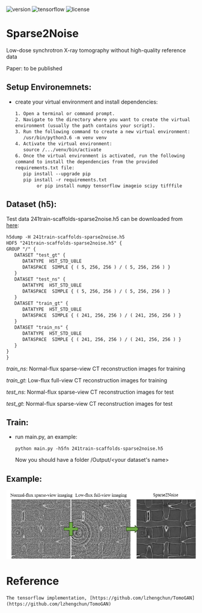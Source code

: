 ![version](https://img.shields.io/badge/Version-v1.0-blue.svg?style=plastic)
![tensorflow](https://img.shields.io/badge/TensorFlow-v2.5.0-green.svg?style=plastic)
![license](https://img.shields.io/badge/license-CC_BY--NC-red.svg?style=plastic)

# Sparse2Noise
Low-dose synchrotron X-ray tomography without high-quality reference data


Paper: to be published

## Setup Environemnets:

* create your virtual environment and install dependencies: 
  ```
  1. Open a terminal or command prompt.
  2. Navigate to the directory where you want to create the virtual environment (usually the path contains your script).
  3. Run the following command to create a new virtual environment: 
     /usr/bin/python3.6 -m venv venv
  4. Activate the virtual environment:
     source /.../venv/bin/activate
  6. Once the virtual environment is activated, run the following command to install the dependencies from the provided requirements.txt file:
     pip install --upgrade pip
     pip install -r requirements.txt
          or pip install numpy tensorflow imageio scipy tifffile
  ```
## Dataset (h5):
Test data 241train-scaffolds-sparse2noise.h5 can be downloaded from [here](https://drive.google.com/drive/folders/1sTI0Lv8VJzcGcavJ6NhfaorBv5ZLYfZj): 
  ```
  h5dump -H 241train-scaffolds-sparse2noise.h5
  HDF5 "241train-scaffolds-sparse2noise.h5" {
  GROUP "/" {
     DATASET "test_gt" {
        DATATYPE  H5T_STD_U8LE
        DATASPACE  SIMPLE { ( 5, 256, 256 ) / ( 5, 256, 256 ) }
     }
     DATASET "test_ns" {
        DATATYPE  H5T_STD_U8LE
        DATASPACE  SIMPLE { ( 5, 256, 256 ) / ( 5, 256, 256 ) }
     }
     DATASET "train_gt" {
        DATATYPE  H5T_STD_U8LE
        DATASPACE  SIMPLE { ( 241, 256, 256 ) / ( 241, 256, 256 ) }
     }
     DATASET "train_ns" {
        DATATYPE  H5T_STD_U8LE
        DATASPACE  SIMPLE { ( 241, 256, 256 ) / ( 241, 256, 256 ) }
     }
  }
  }
 ```
*train_ns*: Normal-flux sparse-view CT reconstruction images for training

*train_gt*: Low-flux full-view CT reconstruction images for training

_test_ns_: Normal-flux sparse-view CT reconstruction images for test

_test_gt_: Normal-flux sparse-view CT reconstruction images for test
 
## Train:

* run main.py, an example:
  ```
  python main.py -h5fn 241train-scaffolds-sparse2noise.h5
  ```
  Now you should have a folder /Output/<your dataset's name>
## Example:

![Noisy Image](repo-image/Example.png)
# Reference
    The tensorflow implementation, [https://github.com/lzhengchun/TomoGAN](https://github.com/lzhengchun/TomoGAN)

